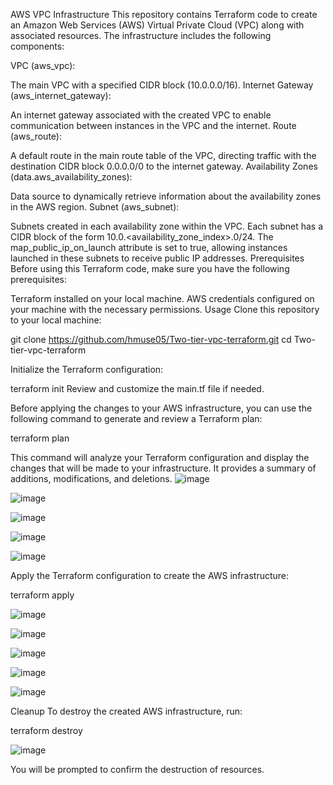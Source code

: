 AWS VPC Infrastructure
This repository contains Terraform code to create an Amazon Web Services (AWS) Virtual Private Cloud (VPC) along with associated resources. The infrastructure includes the following components:

VPC (aws_vpc):

The main VPC with a specified CIDR block (10.0.0.0/16).
Internet Gateway (aws_internet_gateway):

An internet gateway associated with the created VPC to enable communication between instances in the VPC and the internet.
Route (aws_route):

A default route in the main route table of the VPC, directing traffic with the destination CIDR block 0.0.0.0/0 to the internet gateway.
Availability Zones (data.aws_availability_zones):

Data source to dynamically retrieve information about the availability zones in the AWS region.
Subnet (aws_subnet):

Subnets created in each availability zone within the VPC.
Each subnet has a CIDR block of the form 10.0.<availability_zone_index>.0/24.
The map_public_ip_on_launch attribute is set to true, allowing instances launched in these subnets to receive public IP addresses.
Prerequisites
Before using this Terraform code, make sure you have the following prerequisites:

Terraform installed on your local machine.
AWS credentials configured on your machine with the necessary permissions.
Usage
Clone this repository to your local machine:

git clone https://github.com/hmuse05/Two-tier-vpc-terraform.git
cd Two-tier-vpc-terraform

Initialize the Terraform configuration:

terraform init
Review and customize the main.tf file if needed.

Before applying the changes to your AWS infrastructure, you can use the following command to generate and review a Terraform plan:

terraform plan

This command will analyze your Terraform configuration and display the changes that will be made to your infrastructure. It provides a summary of additions, modifications, and deletions.
![image](https://github.com/hmuse05/Two-tier-vpc-terraform/assets/114592592/c7ceb1d3-8499-46e6-8ed3-7df84caa9823)

![image](https://github.com/hmuse05/Two-tier-vpc-terraform/assets/114592592/024c1a2d-c187-42d3-ac17-24845407c15f)

![image](https://github.com/hmuse05/Two-tier-vpc-terraform/assets/114592592/010f454b-d5f0-4bb8-9f2c-714884639a02)

![image](https://github.com/hmuse05/Two-tier-vpc-terraform/assets/114592592/0875dd08-8fcd-4d33-a859-659cb8456aa4)

![image](https://github.com/hmuse05/Two-tier-vpc-terraform/assets/114592592/9f61563d-3032-4fc3-bdcf-e60c45883072)











Apply the Terraform configuration to create the AWS infrastructure:

terraform apply

![image](https://github.com/hmuse05/Two-tier-vpc-terraform/assets/114592592/03f8a721-f372-4724-86aa-6c1e277d9957)

![image](https://github.com/hmuse05/Two-tier-vpc-terraform/assets/114592592/96cc82ad-2b8d-4d85-bc03-303445b9bd41)

![image](https://github.com/hmuse05/Two-tier-vpc-terraform/assets/114592592/ff724ea7-cc62-46e6-86b3-2fb620cc2c15)

![image](https://github.com/hmuse05/Two-tier-vpc-terraform/assets/114592592/f23a6058-b183-4b0d-8c76-28d5ded19694)

![image](https://github.com/hmuse05/Two-tier-vpc-terraform/assets/114592592/0206809e-e3aa-44e3-ad50-79a67fddbde9)






Cleanup
To destroy the created AWS infrastructure, run:

terraform destroy

![image](https://github.com/hmuse05/Two-tier-vpc-terraform/assets/114592592/04655373-a98e-41c7-b066-d44d13907e78)


You will be prompted to confirm the destruction of resources.

